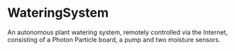 # WateringSystem
An autonomous plant watering system, remotely controlled via the Internet, consisting of a Photon Particle board, a pump and two moisture sensors.
